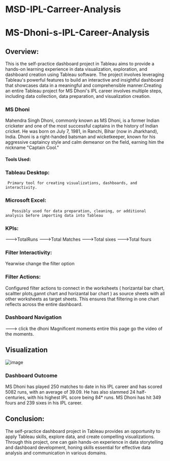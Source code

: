 # MSD-IPL-Carreer-Analysis
# MS-Dhoni-s-IPL-Career-Analysis
## Overview:
This is the  self-practice dashboard project in Tableau aims to provide a hands-on learning experience in data visualization, exploration, and dashboard creation using Tableau software. The project involves leveraging Tableau's powerful features to build an interactive and insightful dashboard that showcases data in a meaningful and comprehensible manner.Creating an entire Tableau project for MS Dhoni's IPL career involves multiple steps, including data collection, data preparation, and visualization creation.

###  MS Dhoni
Mahendra Singh Dhoni, commonly known as MS Dhoni, is a former Indian cricketer and one of the most successful captains in the history of Indian cricket. He was born on July 7, 1981, in Ranchi, Bihar (now in Jharkhand), India. Dhoni is a right-handed batsman and wicketkeeper, known for his aggressive captaincy style and calm demeanor on the field, earning him the nickname "Captain Cool."
   #### Tools Used:
### Tableau Desktop:
     Primary tool for creating visualizations, dashboards, and interactivity.

### Microsoft Excel:
       Possibly used for data preparation, cleaning, or additional analysis before importing data into Tableau
###  KPIs:
  --->TotalRuns
  --->Total Matches
  --->Total sixes
  --->Total fours

  ### Filter Interactivity:
  Yearwise change the filter option 

   ### Filter Actions:
   Configured filter actions to connect in the worksheets ( horizantal bar chart, scaltter plots,gannt chart and horizantal bar chart ) as source sheets with all other worksheets as target sheets. This ensures that filtering in one chart reflects across the entire dashboard.

   ### Dashboard Navigation

   ---> click the dhoni Magnificent moments entire  this page go the video of the moments.


   ## Visualization
 ![image](https://github.com/MathaiyanM/MSD-IPL-Carreer-Analysis/assets/151845071/054722b3-7656-44e9-8b64-50f455b38e68)


   ### Dashboard Outcome
   MS Dhoni has played 250 matches to date in his IPL career and has scored 5082 runs, with an average of 39.09. He has also slammed 24 half-centuries, with his highest IPL score being 84* runs. MS Dhoni has hit 349 fours and 239 sixes in his IPL career.

   ## Conclusion:
   The self-practice dashboard project in Tableau provides an opportunity to apply Tableau skills, explore data, and create compelling visualizations. Through this project, one can gain hands-on experience in data storytelling and dashboard development, honing skills essential for effective data analysis and communication in various domains.
